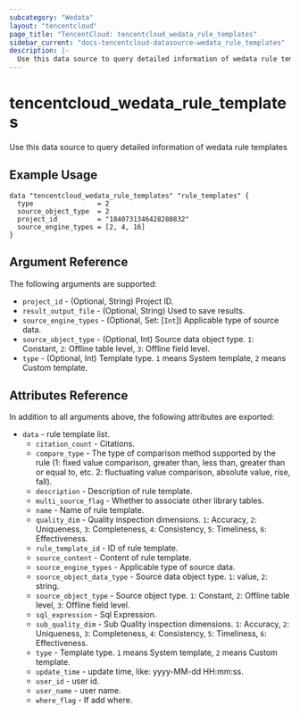 ```yaml
---
subcategory: "Wedata"
layout: "tencentcloud"
page_title: "TencentCloud: tencentcloud_wedata_rule_templates"
sidebar_current: "docs-tencentcloud-datasource-wedata_rule_templates"
description: |-
  Use this data source to query detailed information of wedata rule templates
---
```


# tencentcloud_wedata_rule_templates

Use this data source to query detailed information of wedata rule templates

## Example Usage

```hcl
data "tencentcloud_wedata_rule_templates" "rule_templates" {
  type                = 2
  source_object_type  = 2
  project_id          = "1840731346428280832"
  source_engine_types = [2, 4, 16]
}
```

## Argument Reference

The following arguments are supported:

* `project_id` - (Optional, String) Project ID.
* `result_output_file` - (Optional, String) Used to save results.
* `source_engine_types` - (Optional, Set: [`Int`]) Applicable type of source data.
* `source_object_type` - (Optional, Int) Source data object type. `1`: Constant, `2`: Offline table level, `3`: Offline field level.
* `type` - (Optional, Int) Template type. `1` means System template, `2` means Custom template.

## Attributes Reference

In addition to all arguments above, the following attributes are exported:

* `data` - rule template list.
  * `citation_count` - Citations.
  * `compare_type` - The type of comparison method supported by the rule (1: fixed value comparison, greater than, less than, greater than or equal to, etc. 2: fluctuating value comparison, absolute value, rise, fall).
  * `description` - Description of rule template.
  * `multi_source_flag` - Whether to associate other library tables.
  * `name` - Name of rule template.
  * `quality_dim` - Quality inspection dimensions. `1`: Accuracy, `2`: Uniqueness, `3`: Completeness, `4`: Consistency, `5`: Timeliness, `6`: Effectiveness.
  * `rule_template_id` - ID of rule template.
  * `source_content` - Content of rule template.
  * `source_engine_types` - Applicable type of source data.
  * `source_object_data_type` - Source data object type. `1`: value, `2`: string.
  * `source_object_type` - Source object type. `1`: Constant, `2`: Offline table level, `3`: Offline field level.
  * `sql_expression` - Sql Expression.
  * `sub_quality_dim` - Sub Quality inspection dimensions. `1`: Accuracy, `2`: Uniqueness, `3`: Completeness, `4`: Consistency, `5`: Timeliness, `6`: Effectiveness.
  * `type` - Template type. `1` means System template, `2` means Custom template.
  * `update_time` - update time, like: yyyy-MM-dd HH:mm:ss.
  * `user_id` - user id.
  * `user_name` - user name.
  * `where_flag` - If add where.


